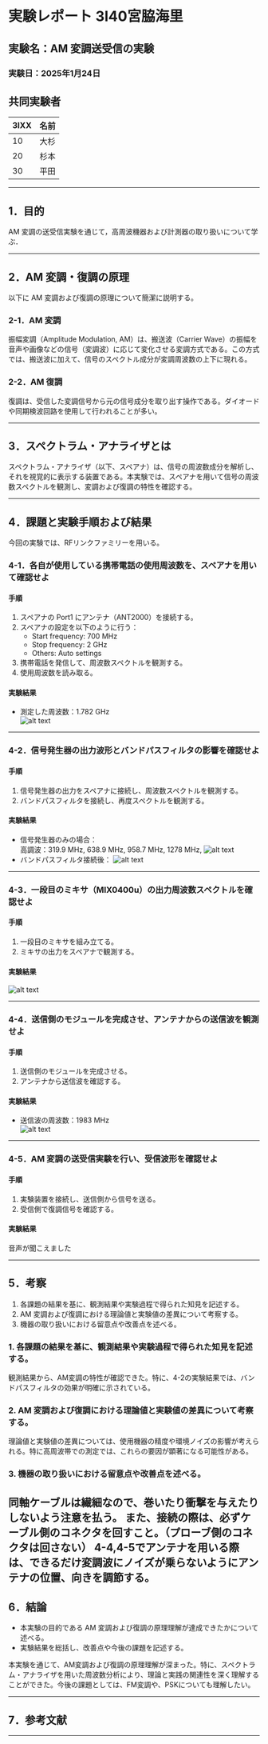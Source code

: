 # 実験レポート  3I40宮脇海里
## 実験名：AM 変調送受信の実験  
### 実験日：2025年1月24日  

## 共同実験者
|3IXX|名前|
|-|-|
|10|大杉|
|20|杉本|
|30|平田|
---

## 1．目的  
AM 変調の送受信実験を通じて，高周波機器および計測器の取り扱いについて学ぶ． 

---

## 2．AM 変調・復調の原理  
以下に AM 変調および復調の原理について簡潔に説明する。  

### 2-1．AM 変調  
振幅変調（Amplitude Modulation, AM）は、搬送波（Carrier Wave）の振幅を音声や画像などの信号（変調波）に応じて変化させる変調方式である。この方式では、搬送波に加えて、信号のスペクトル成分が変調周波数の上下に現れる。  

### 2-2．AM 復調  
復調は、受信した変調信号から元の信号成分を取り出す操作である。ダイオードや同期検波回路を使用して行われることが多い。  

---

## 3．スペクトラム・アナライザとは  
スペクトラム・アナライザ（以下、スペアナ）は、信号の周波数成分を解析し、それを視覚的に表示する装置である。本実験では、スペアナを用いて信号の周波数スペクトルを観測し、変調および復調の特性を確認する。  

---

## 4．課題と実験手順および結果  

今回の実験では、RFリンクファミリーを用いる。

### 4-1．各自が使用している携帯電話の使用周波数を、スペアナを用いて確認せよ  
#### 手順  
1. スペアナの Port1 にアンテナ（ANT2000）を接続する。  
2. スペアナの設定を以下のように行う：  
   - Start frequency: 700 MHz  
   - Stop frequency: 2 GHz  
   - Others: Auto settings
3. 携帯電話を発信して、周波数スペクトルを観測する。  
4. 使用周波数を読み取る。  

#### 実験結果  
- 測定した周波数：1.782  GHz  
![alt text](SCR01.BMP)
---

### 4-2．信号発生器の出力波形とバンドパスフィルタの影響を確認せよ  
#### 手順  
1. 信号発生器の出力をスペアナに接続し、周波数スペクトルを観測する。  
2. バンドパスフィルタを接続し、再度スペクトルを観測する。  

#### 実験結果  
- 信号発生器のみの場合：  
高調波：319.9 MHz, 638.9 MHz, 958.7 MHz, 1278 MHz, 
  ![alt text](<4-2 only generator.BMP>)
- バンドパスフィルタ接続後：
![alt text](4-2_320.BMP)  

---

### 4-3．一段目のミキサ（MIX0400u）の出力周波数スペクトルを確認せよ  
#### 手順  
1. 一段目のミキサを組み立てる。  
2. ミキサの出力をスペアナで観測する。  

#### 実験結果  
![alt text](SCR05.BMP)

---

### 4-4．送信側のモジュールを完成させ、アンテナからの送信波を観測せよ  
#### 手順  
1. 送信側のモジュールを完成させる。  
2. アンテナから送信波を確認する。  

#### 実験結果  
- 送信波の周波数：1983 MHz  
![alt text](4-4.BMP)
---

### 4-5．AM 変調の送受信実験を行い、受信波形を確認せよ  
#### 手順  
1. 実験装置を接続し、送信側から信号を送る。  
2. 受信側で復調信号を確認する。  

#### 実験結果  
音声が聞こえました

---

## 5．考察  
1. 各課題の結果を基に、観測結果や実験過程で得られた知見を記述する。  
2. AM 変調および復調における理論値と実験値の差異について考察する。  
3. 機器の取り扱いにおける留意点や改善点を述べる。  

### 1. 各課題の結果を基に、観測結果や実験過程で得られた知見を記述する。
観測結果から、AM変調の特性が確認できた。特に、4-2の実験結果では、バンドパスフィルタの効果が明確に示されている。

### 2. AM 変調および復調における理論値と実験値の差異について考察する。
理論値と実験値の差異については、使用機器の精度や環境ノイズの影響が考えられる。特に高周波帯での測定では、これらの要因が顕著になる可能性がある。

### 3. 機器の取り扱いにおける留意点や改善点を述べる。
同軸ケーブルは繊細なので、巻いたり衝撃を与えたりしないよう注意を払う。
また、接続の際は、必ずケーブル側のコネクタを回すこと。（プローブ側のコネクタは回さない）
4-4,4-5でアンテナを用いる際は、できるだけ変調波にノイズが乗らないようにアンテナの位置、向きを調節する。
---

## 6．結論  
- 本実験の目的である AM 変調および復調の原理理解が達成できたかについて述べる。  
- 実験結果を総括し、改善点や今後の課題を記述する。  

本実験を通じて、AM変調および復調の原理理解が深まった。特に、スペクトラム・アナライザを用いた周波数分析により、理論と実践の関連性を深く理解することができた。今後の課題としては、FM変調や、PSKについても理解したい。

---

## 7．参考文献  


---
